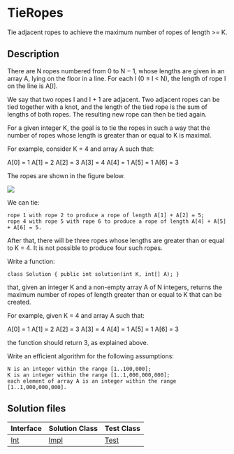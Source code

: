 # TieRopes

Tie adjacent ropes to achieve the maximum number of ropes of length >= K.

## Description

There are N ropes numbered from 0 to N − 1, whose lengths are given in an array A, lying on the floor in a line. For each I (0 ≤ I < N), the length of rope I on the line is A[I].

We say that two ropes I and I + 1 are adjacent. Two adjacent ropes can be tied together with a knot, and the length of the tied rope is the sum of lengths of both ropes. The resulting new rope can then be tied again.

For a given integer K, the goal is to tie the ropes in such a way that the number of ropes whose length is greater than or equal to K is maximal.

For example, consider K = 4 and array A such that:

  A[0] = 1
  A[1] = 2
  A[2] = 3
  A[3] = 4
  A[4] = 1
  A[5] = 1
  A[6] = 3

The ropes are shown in the figure below.

![](../../img/codility/005.png)

We can tie:

	rope 1 with rope 2 to produce a rope of length A[1] + A[2] = 5;
	rope 4 with rope 5 with rope 6 to produce a rope of length A[4] + A[5] + A[6] = 5.

After that, there will be three ropes whose lengths are greater than or equal to K = 4. It is not possible to produce four such ropes.

Write a function:

	class Solution { public int solution(int K, int[] A); }

that, given an integer K and a non-empty array A of N integers, returns the maximum number of ropes of length greater than or equal to K that can be created.

For example, given K = 4 and array A such that:

  A[0] = 1
  A[1] = 2
  A[2] = 3
  A[3] = 4
  A[4] = 1
  A[5] = 1
  A[6] = 3

the function should return 3, as explained above.

Write an efficient algorithm for the following assumptions:

	N is an integer within the range [1..100,000];
	K is an integer within the range [1..1,000,000,000];
	each element of array A is an integer within the range [1..1,000,000,000].

## Solution files

|  Interface | Solution Class  | Test Class  |
| :------------ | :------------ | :------------ |
| [Int](../../../src/main/java/Int.java)  |  [Impl](../../../src/main/java/Impl.java) | [Test](../../../src/test/java/Test.java)  |
